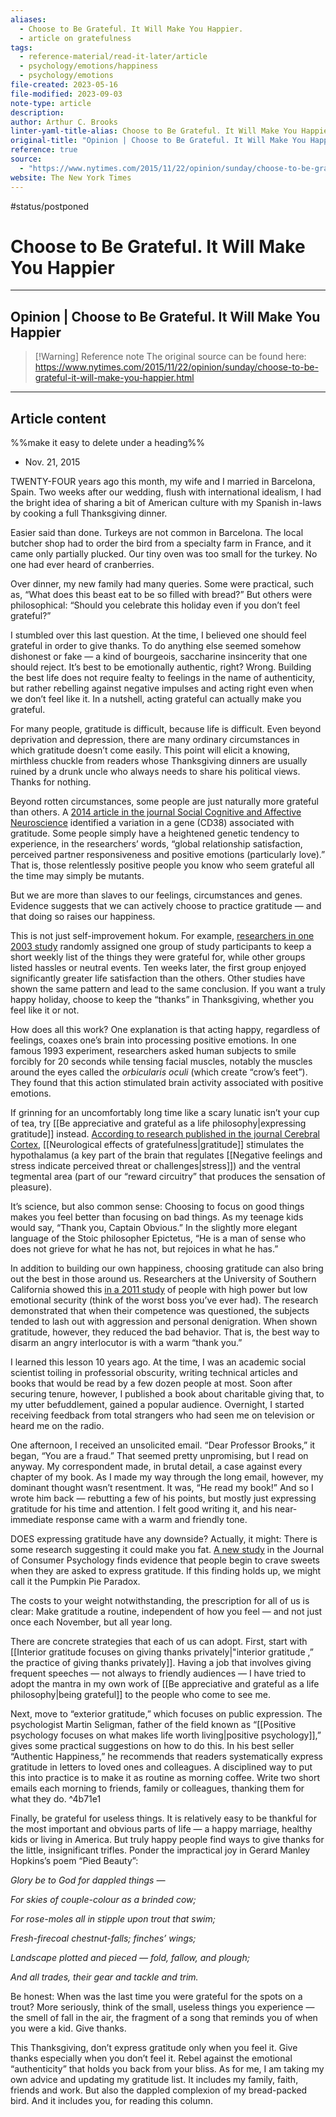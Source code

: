 ```yaml
---
aliases:
  - Choose to Be Grateful. It Will Make You Happier.
  - article on gratefulness
tags:
  - reference-material/read-it-later/article
  - psychology/emotions/happiness
  - psychology/emotions
file-created: 2023-05-16
file-modified: 2023-09-03
note-type: article
description: 
author: Arthur C. Brooks
linter-yaml-title-alias: Choose to Be Grateful. It Will Make You Happier
original-title: "Opinion | Choose to Be Grateful. It Will Make You Happier."
reference: true
source:
  - "https://www.nytimes.com/2015/11/22/opinion/sunday/choose-to-be-grateful-it-will-make-you-happier.html"
website: The New York Times
---
```

 #status/postponed

# Choose to Be Grateful. It Will Make You Happier

---

## Opinion | Choose to Be Grateful. It Will Make You Happier

> [!Warning] Reference note
> The original source can be found here: https://www.nytimes.com/2015/11/22/opinion/sunday/choose-to-be-grateful-it-will-make-you-happier.html

---

## Article content

%%make it easy to delete under a heading%%
-   Nov. 21, 2015

TWENTY-FOUR years ago this month, my wife and I married in Barcelona, Spain. Two weeks after our wedding, flush with international idealism, I had the bright idea of sharing a bit of American culture with my Spanish in-laws by cooking a full Thanksgiving dinner.

Easier said than done. Turkeys are not common in Barcelona. The local butcher shop had to order the bird from a specialty farm in France, and it came only partially plucked. Our tiny oven was too small for the turkey. No one had ever heard of cranberries.

Over dinner, my new family had many queries. Some were practical, such as, “What does this beast eat to be so filled with bread?” But others were philosophical: “Should you celebrate this holiday even if you don’t feel grateful?”

I stumbled over this last question. At the time, I believed one should feel grateful in order to give thanks. To do anything else seemed somehow dishonest or fake — a kind of bourgeois, saccharine insincerity that one should reject. It’s best to be emotionally authentic, right? Wrong. Building the best life does not require fealty to feelings in the name of authenticity, but rather rebelling against negative impulses and acting right even when we don’t feel like it. In a nutshell, acting grateful can actually make you grateful.

For many people, gratitude is difficult, because life is difficult. Even beyond deprivation and depression, there are many ordinary circumstances in which gratitude doesn’t come easily. This point will elicit a knowing, mirthless chuckle from readers whose Thanksgiving dinners are usually ruined by a drunk uncle who always needs to share his political views. Thanks for nothing.

Beyond rotten circumstances, some people are just naturally more grateful than others. A [2014 article in the journal Social Cognitive and Affective Neuroscience](http://scan.oxfordjournals.org/content/9/12/1855) identified a variation in a gene (CD38) associated with gratitude. Some people simply have a heightened genetic tendency to experience, in the researchers’ words, “global relationship satisfaction, perceived partner responsiveness and positive emotions (particularly love).” That is, those relentlessly positive people you know who seem grateful all the time may simply be mutants.

But we are more than slaves to our feelings, circumstances and genes. Evidence suggests that we can actively choose to practice gratitude — and that doing so raises our happiness.

This is not just self-improvement hokum. For example, [researchers in one 2003 study](http://www.breakthroughealing.org/Documents/GratitudeStudy2003.pdf) randomly assigned one group of study participants to keep a short weekly list of the things they were grateful for, while other groups listed hassles or neutral events. Ten weeks later, the first group enjoyed significantly greater life satisfaction than the others. Other studies have shown the same pattern and lead to the same conclusion. If you want a truly happy holiday, choose to keep the “thanks” in Thanksgiving, whether you feel like it or not.

How does all this work? One explanation is that acting happy, regardless of feelings, coaxes one’s brain into processing positive emotions. In one famous 1993 experiment, researchers asked human subjects to smile forcibly for 20 seconds while tensing facial muscles, notably the muscles around the eyes called the *orbicularis oculi* (which create “crow’s feet”). They found that this action stimulated brain activity associated with positive emotions.

If grinning for an uncomfortably long time like a scary lunatic isn’t your cup of tea, try [[Be appreciative and grateful as a life philosophy|expressing gratitude]] instead. [According to research published in the journal Cerebral Cortex](http://www.ncbi.nlm.nih.gov/pmc/articles/PMC2733324/), [[Neurological effects of gratefulness|gratitude]] stimulates the hypothalamus (a key part of the brain that regulates [[Negative feelings and stress indicate perceived threat or challenges|stress]]) and the ventral tegmental area (part of our “reward circuitry” that produces the sensation of pleasure).

It’s science, but also common sense: Choosing to focus on good things makes you feel better than focusing on bad things. As my teenage kids would say, “Thank you, Captain Obvious.” In the slightly more elegant language of the Stoic philosopher Epictetus, “He is a man of sense who does not grieve for what he has not, but rejoices in what he has.”

In addition to building our own happiness, choosing gratitude can also bring out the best in those around us. Researchers at the University of Southern California showed this [in a 2011 study](http://www.sciencedirect.com/science/article/pii/S0022103111003064) of people with high power but low emotional security (think of the worst boss you’ve ever had). The research demonstrated that when their competence was questioned, the subjects tended to lash out with aggression and personal denigration. When shown gratitude, however, they reduced the bad behavior. That is, the best way to disarm an angry interlocutor is with a warm “thank you.”

I learned this lesson 10 years ago. At the time, I was an academic social scientist toiling in professorial obscurity, writing technical articles and books that would be read by a few dozen people at most. Soon after securing tenure, however, I published a book about charitable giving that, to my utter befuddlement, gained a popular audience. Overnight, I started receiving feedback from total strangers who had seen me on television or heard me on the radio.

One afternoon, I received an unsolicited email. “Dear Professor Brooks,” it began, “You are a fraud.” That seemed pretty unpromising, but I read on anyway. My correspondent made, in brutal detail, a case against every chapter of my book. As I made my way through the long email, however, my dominant thought wasn’t resentment. It was, “He read my book!” And so I wrote him back — rebutting a few of his points, but mostly just expressing gratitude for his time and attention. I felt good writing it, and his near-immediate response came with a warm and friendly tone.

DOES expressing gratitude have any downside? Actually, it might: There is some research suggesting it could make you fat. [A new study](http://www.sciencedirect.com/science/article/pii/S1057740815000273) in the Journal of Consumer Psychology finds evidence that people begin to crave sweets when they are asked to express gratitude. If this finding holds up, we might call it the Pumpkin Pie Paradox.

The costs to your weight notwithstanding, the prescription for all of us is clear: Make gratitude a routine, independent of how you feel — and not just once each November, but all year long.

There are concrete strategies that each of us can adopt. First, start with [[Interior gratitude focuses on giving thanks privately|"interior gratitude ,” the practice of giving thanks privately]]. Having a job that involves giving frequent speeches — not always to friendly audiences — I have tried to adopt the mantra in my own work of [[Be appreciative and grateful as a life philosophy|being grateful]] to the people who come to see me.

Next, move to “exterior gratitude,” which focuses on public expression. The psychologist Martin Seligman, father of the field known as “[[Positive psychology focuses on what makes life worth living|positive psychology]],” gives some practical suggestions on how to do this. In his best seller “Authentic Happiness,” he recommends that readers systematically express gratitude in letters to loved ones and colleagues. A disciplined way to put this into practice is to make it as routine as morning coffee. Write two short emails each morning to friends, family or colleagues, thanking them for what they do. ^4b71e1

Finally, be grateful for useless things. It is relatively easy to be thankful for the most important and obvious parts of life — a happy marriage, healthy kids or living in America. But truly happy people find ways to give thanks for the little, insignificant trifles. Ponder the impractical joy in Gerard Manley Hopkins’s poem “Pied Beauty”:

*Glory be to God for dappled things —*

*For skies of couple-colour as a brinded cow;*

*For rose-moles all in stipple upon trout that swim;*

*Fresh-firecoal chestnut-falls; finches’ wings;*

*Landscape plotted and pieced — fold, fallow, and plough;*

*And all trades, their gear and tackle and trim.*

Be honest: When was the last time you were grateful for the spots on a trout? More seriously, think of the small, useless things you experience — the smell of fall in the air, the fragment of a song that reminds you of when you were a kid. Give thanks.

This Thanksgiving, don’t express gratitude only when you feel it. Give thanks especially when you don’t feel it. Rebel against the emotional “authenticity” that holds you back from your bliss. As for me, I am taking my own advice and updating my gratitude list. It includes my family, faith, friends and work. But also the dappled complexion of my bread-packed bird. And it includes you, for reading this column.
